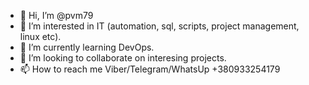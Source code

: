 - 👋 Hi, I’m @pvm79
- 👀 I’m interested in IT (automation, sql, scripts, project management, linux etc).
- 🌱 I’m currently learning DevOps.
- 💞️ I’m looking to collaborate on interesing projects.
- 📫 How to reach me Viber/Telegram/WhatsUp +380933254179

<!---
pvm79/pvm79 is a ✨ special ✨ repository because its `README.md` (this file) appears on your GitHub profile.
You can click the Preview link to take a look at your changes.
--->
